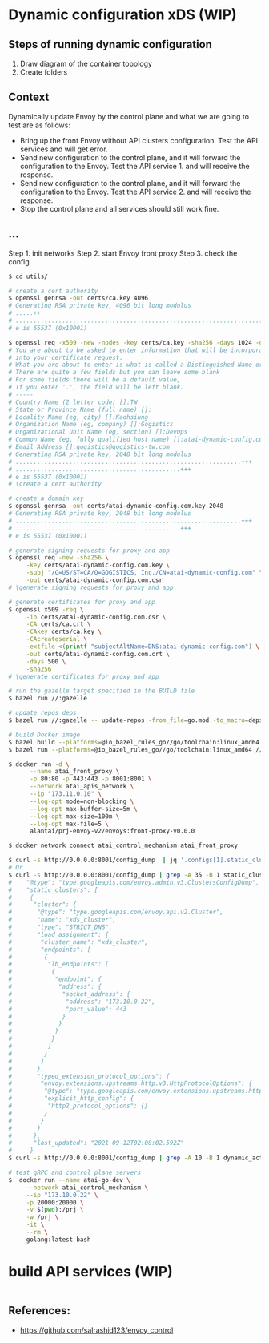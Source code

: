 # Dynamic configuration xDS (WIP)

## Steps of running dynamic configuration
1. Draw diagram of the container topology
2. Create folders

## Context
Dynamically update Envoy by the control plane and what we are going to test are as follows:
* Bring up the front Envoy without API clusters configuration. Test the API services and will get error.
* Send new configuration to the control plane, and it will forward the configuration to the Envoy. Test the API service 1. and will receive the response.
* Send new configuration to the control plane, and it will forward the configuration to the Envoy. Test the API service 2. and will receive the response.
* Stop the control plane and all services should still work fine.

## ...
Step 1. init networks
Step 2. start Envoy front proxy
Step 3. check the config.


```sh
$ cd utils/

# create a cert authority
$ openssl genrsa -out certs/ca.key 4096
# Generating RSA private key, 4096 bit long modulus
# .....++
# ...............................................................................++
# e is 65537 (0x10001)

$ openssl req -x509 -new -nodes -key certs/ca.key -sha256 -days 1024 -out certs/ca.crt
# You are about to be asked to enter information that will be incorporated
# into your certificate request.
# What you are about to enter is what is called a Distinguished Name or a DN.
# There are quite a few fields but you can leave some blank
# For some fields there will be a default value,
# If you enter '.', the field will be left blank.
# -----
# Country Name (2 letter code) []:TW    
# State or Province Name (full name) []:
# Locality Name (eg, city) []:Kaohsiung
# Organization Name (eg, company) []:Gogistics
# Organizational Unit Name (eg, section) []:DevOps
# Common Name (eg, fully qualified host name) []:atai-dynamic-config.com
# Email Address []:gogistics@gogistics-tw.com
# Generating RSA private key, 2048 bit long modulus
# ...............................................................+++
# ..............................................+++
# e is 65537 (0x10001)
# \create a cert authority

# create a domain key
$ openssl genrsa -out certs/atai-dynamic-config.com.key 2048
# Generating RSA private key, 2048 bit long modulus
# ...............................................................+++
# ..............................................+++
# e is 65537 (0x10001)

# generate signing requests for proxy and app
$ openssl req -new -sha256 \
     -key certs/atai-dynamic-config.com.key \
     -subj "/C=US/ST=CA/O=GOGISTICS, Inc./CN=atai-dynamic-config.com" \
     -out certs/atai-dynamic-config.com.csr
# \generate signing requests for proxy and app

# generate certificates for proxy and app
$ openssl x509 -req \
     -in certs/atai-dynamic-config.com.csr \
     -CA certs/ca.crt \
     -CAkey certs/ca.key \
     -CAcreateserial \
     -extfile <(printf "subjectAltName=DNS:atai-dynamic-config.com") \
     -out certs/atai-dynamic-config.com.crt \
     -days 500 \
     -sha256
# \generate certificates for proxy and app
```


```sh
# run the gazelle target specified in the BUILD file
$ bazel run //:gazelle

# update repos deps
$ bazel run //:gazelle -- update-repos -from_file=go.mod -to_macro=deps.bzl%go_dependencies

# build Docker image
$ bazel build --platforms=@io_bazel_rules_go//go/toolchain:linux_amd64 //envoys:front-proxy-v0.0.0
$ bazel run --platforms=@io_bazel_rules_go//go/toolchain:linux_amd64 //envoys:front-proxy-v0.0.0

$ docker run -d \
      --name atai_front_proxy \
      -p 80:80 -p 443:443 -p 8001:8001 \
      --network atai_apis_network \
      --ip "173.11.0.10" \
      --log-opt mode=non-blocking \
      --log-opt max-buffer-size=5m \
      --log-opt max-size=100m \
      --log-opt max-file=5 \
      alantai/prj-envoy-v2/envoys:front-proxy-v0.0.0

$ docker network connect atai_control_mechanism atai_front_proxy

$ curl -s http://0.0.0.0:8001/config_dump  | jq '.configs[1].static_clusters'
# Or
$ curl -s http://0.0.0.0:8001/config_dump | grep -A 35 -B 1 static_cluster
#    "@type": "type.googleapis.com/envoy.admin.v3.ClustersConfigDump",
#    "static_clusters": [
#     {
#      "cluster": {
#       "@type": "type.googleapis.com/envoy.api.v2.Cluster",
#       "name": "xds_cluster",
#       "type": "STRICT_DNS",
#       "load_assignment": {
#        "cluster_name": "xds_cluster",
#        "endpoints": [
#         {
#          "lb_endpoints": [
#           {
#            "endpoint": {
#             "address": {
#              "socket_address": {
#               "address": "173.10.0.22",
#               "port_value": 443
#              }
#             }
#            }
#           }
#          ]
#         }
#        ]
#       },
#       "typed_extension_protocol_options": {
#        "envoy.extensions.upstreams.http.v3.HttpProtocolOptions": {
#         "@type": "type.googleapis.com/envoy.extensions.upstreams.http.v3.HttpProtocolOptions",
#         "explicit_http_config": {
#          "http2_protocol_options": {}
#         }
#        }
#       }
#      },
#      "last_updated": "2021-09-12T02:08:02.592Z"
#     }
$ curl -s http://0.0.0.0:8001/config_dump | grep -A 10 -B 1 dynamic_active_clusters

# test gRPC and control plane servers
$  docker run --name atai-go-dev \
     --network atai_control_mechanism \
     --ip "173.10.0.22" \
     -p 20000:20000 \
     -v $(pwd):/prj \
     -w /prj \
     -it \
     --rm \
     golang:latest bash
```

# build API services (WIP)
```sh
```

## References:
- https://github.com/salrashid123/envoy_control
